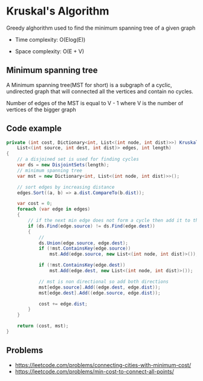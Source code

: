 # Kruskal's Algorithm

Greedy alghorithm used to find the minimum spanning tree of a given graph

- Time complexity: O(Elog(E))

- Space complexity: O(E + V)

## Minimum spanning tree

A Minimum spanning tree(MST for short) is a subgraph of a cyclic, undirected graph that will connected all the vertices and contain no cycles.

Number of edges of the MST is equal to V - 1 where V is the number of vertices of the bigger graph

## Code example

```cs
private (int cost, Dictionary<int, List<(int node, int dist)>>) Kruskal(
    List<(int source, int dest, int dist)> edges, int length)
{
    // a disjoined set is used for finding cycles
    var ds = new DisjointSets(length);
    // minimum spanning tree
    var mst = new Dictionary<int, List<(int node, int dist)>>();

    // sort edges by increasing distance
    edges.Sort((a, b) => a.dist.CompareTo(b.dist));

    var cost = 0;
    foreach (var edge in edges)
    {
        // if the next min edge does not form a cycle then add it to the mst
        if (ds.Find(edge.source) != ds.Find(edge.dest))
        {
            //
            ds.Union(edge.source, edge.dest);
            if (!mst.ContainsKey(edge.source))
                mst.Add(edge.source, new List<(int node, int dist)>());

            if (!mst.ContainsKey(edge.dest))
                mst.Add(edge.dest, new List<(int node, int dist)>());

            // mst is non directional so add both directions
            mst[edge.source].Add((edge.dest, edge.dist));
            mst[edge.dest].Add((edge.source, edge.dist));

            cost += edge.dist;
        }
    }

    return (cost, mst);
}
```
## Problems
- https://leetcode.com/problems/connecting-cities-with-minimum-cost/
- https://leetcode.com/problems/min-cost-to-connect-all-points/